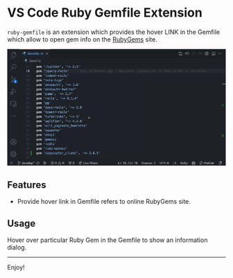 # VS Code Ruby Gemfile Extension

`ruby-gemfile` is an extension which provides the hover LINK in the Gemfile which allow to open gem info on the [RubyGems](https://rubygems.org/gems/) site.

![Screenshot](ruby-gemfile.gif)

## Features

* Provide hover link in Gemfile refers to online RubyGems site.

## Usage

Hover over particular Ruby Gem in the Gemfile to show an information dialog.

-----------------------------------------------------------------------------------------------------------

Enjoy!